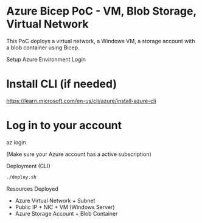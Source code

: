 # Azure Bicep PoC - VM, Blob Storage, Virtual Network

This PoC deploys a virtual network, a Windows VM, a storage account with a blob container using Bicep.

Setup Azure Environment Login

# Install CLI (if needed)
https://learn.microsoft.com/en-us/cli/azure/install-azure-cli

# Log in to your account
az login

(Make sure your Azure account has a active subscription)

Deployment (CLI)

```bash
./deploy.sh
```

Resources Deployed

- Azure Virtual Network + Subnet
- Public IP + NIC + VM (Windows Server)
- Azure Storage Account + Blob Container



